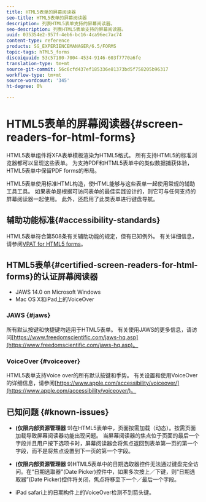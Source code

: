 ```yaml
---
title: HTML5表单的屏幕阅读器
seo-title: HTML5表单的屏幕阅读器
description: 列表HTML5表单支持的屏幕阅读器。
seo-description: 列表HTML5表单支持的屏幕阅读器。
uuid: 035354e2-957f-4eb6-bc16-4ca96ec7ac74
content-type: reference
products: SG_EXPERIENCEMANAGER/6.5/FORMS
topic-tags: hTML5_forms
discoiquuid: 53c57180-7004-4534-9146-603f7770a6fe
translation-type: tm+mt
source-git-commit: 56c6cfd437ef185336e81373bd5f758205b96317
workflow-type: tm+mt
source-wordcount: '345'
ht-degree: 0%

---
```



# HTML5表单的屏幕阅读器{#screen-readers-for-html-forms}

HTML5表单组件将XFA表单模板渲染为HTML5格式。 所有支持HTML5的标准浏览器都可以呈现这些表单。 为支持PDF和HTML5表单中的类似数据捕获体验，HTML5表单中保留PDF forms的布局。

HTML5表单使用标准HTML构造，使HTML能够与这些表单一起使用常规的辅助工具工具。 如果表单是根据可访问表单的最佳实践设计的，则它可与任何支持的屏幕阅读器一起使用。 此外，还启用了此类表单进行键盘导航。

## 辅助功能标准{#accessibility-standards}

HTML5表单符合第508条有关辅助功能的规定，但有已知例外。 有关详细信息，请参阅[VPAT for HTML5 forms](https://www.adobe.com/mena_en/accessibility/compliance/livecycle-mobile-forms-es4-section-508-vpat.html)。

## HTML5表单{#certified-screen-readers-for-html-forms}的认证屏幕阅读器

* JAWS 14.0 on Microsoft Windows
* Mac OS X和iPad上的VoiceOver

### JAWS {#jaws}

所有默认按键和快捷键均适用于HTML5表单。 有关使用JAWS的更多信息，请访问[https://www.freedomscientific.com/jaws-hq.asp](https://www.freedomscientific.com/jaws-hq.asp)。

### VoiceOver {#voiceover}

HTML5表单支持Voice over的所有默认按键和手势。 有关设置和使用VoiceOver的详细信息，请参阅[https://www.apple.com/accessibility/voiceover/](https://www.apple.com/accessibility/voiceover/)。

## 已知问题 {#known-issues}

* **(仅限内部资源管理器** 9)在HTML5表单中，页面按需加载（动态）。按需页面加载导致屏幕阅读器功能出现问题。 当屏幕阅读器的焦点位于页面的最后一个字段并且用户按下选项卡时，屏幕阅读器会将焦点返回到表单第一页的第一个字段，而不是将焦点设置到下一页的第一个字段。
* **(仅限内部资源管理器** 9)HTML5表单中的日期选取器控件无法通过键盘完全访问。在“日期选取器”(Date Picker)控件中，如果多次按上／下键，则“日期选取器”(Date Picker)控件将关闭，焦点将移至下一个／最后一个字段。

* iPad safari上的日期构件上的VoiceOver检测不到箭头键。
